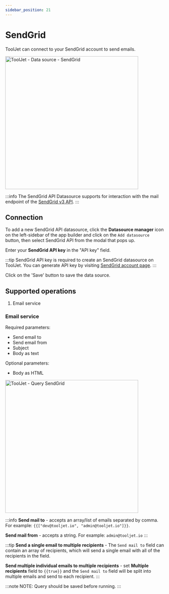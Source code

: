 ```yaml
---
sidebar_position: 21
---
```


# SendGrid

ToolJet can connect to your SendGrid account to send emails.

<img class="screenshot-full" src="/img/datasource-reference/sendgrid/sendgrid-datasource.png" alt="ToolJet - Data source - SendGrid" height="420" />

:::info
The SendGrid API Datasource supports for interaction with the mail endpoint of the [SendGrid v3 API](https://docs.sendgrid.com/api-reference/how-to-use-the-sendgrid-v3-api/authentication).
:::

## Connection
To add a new SendGrid API datasource, click the **Datasource manager** icon on the left-sidebar of the app builder and click on the `Add datasource` button, then select SendGrid API from the modal that pops up.
 
Enter your **SendGrid API key** in the "API key" field.

:::tip
SendGrid API key is required to create an SendGrid datasource on ToolJet. You can generate API key by visiting [SendGrid account page](https://app.sendgrid.com/settings/api_keys). 
:::

Click on the 'Save' button to save the data source.

## Supported operations
1.  Email service


### Email service
Required parameters: 
- Send email to
- Send email from 
- Subject
- Body as text


Optional parameters:
- Body as HTML

<img class="screenshot-full" src="/img/datasource-reference/sendgrid/sendgrid-query.jpg" alt="ToolJet - Query SendGrid" height="420"/>

:::info
**Send mail to** - accepts an array/list of emails separated by comma.
For example:
`{{["dev@tooljet.io", "admin@tooljet.io"]}}`.

**Send mail from** - accepts a string.
For example: `admin@tooljet.io`
:::

:::tip
**Send a single email to multiple recipients** - The `Send mail to` field can contain an array of recipients, which will send a single email with all of the recipients in the field. 

**Send multiple individual emails to multiple recipients** - set <b>Multiple recipients</b> field to `{{true}}` and the `Send mail to` field will be split into multiple emails and send to each recipient.
:::


:::note
NOTE: Query should be saved before running.
:::
